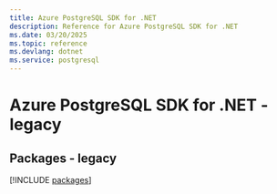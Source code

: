```yaml
---
title: Azure PostgreSQL SDK for .NET
description: Reference for Azure PostgreSQL SDK for .NET
ms.date: 03/20/2025
ms.topic: reference
ms.devlang: dotnet
ms.service: postgresql
---
```

# Azure PostgreSQL SDK for .NET - legacy
## Packages - legacy
[!INCLUDE [packages](postgresql-index.md)]